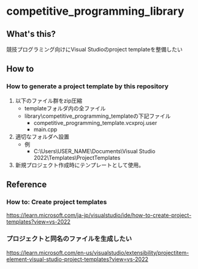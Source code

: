 # competitive_programming_library
## What's this?
競技プログラミング向けにVisual Studioのproject templateを整備したい

## How to
### How to generate a project template by this repository
1. 以下のファイル群をzip圧縮
	* templateフォルダ内の全ファイル
	* library\competitive_programming_templateの下記ファイル
		* competitive_programming_template.vcxproj.user
		* main.cpp
1. 適切なフォルダへ設置
	* 例
		* C:\Users\USER_NAME\Documents\Visual Studio 2022\Templates\ProjectTemplates
1. 新規プロジェクト作成時にテンプレートとして使用。

## Reference
### How to: Create project templates
https://learn.microsoft.com/ja-jp/visualstudio/ide/how-to-create-project-templates?view=vs-2022
### プロジェクトと同名のファイルを生成したい
https://learn.microsoft.com/en-us/visualstudio/extensibility/projectitem-element-visual-studio-project-templates?view=vs-2022
